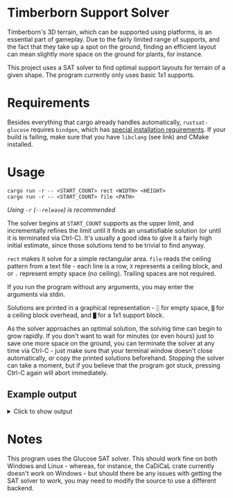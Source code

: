 # Timberborn Support Solver

Timberborn's 3D terrain, which can be supported using platforms, is an essential part of gameplay. Due to the fairly limited range of supports, and the fact that they take up a spot on the ground, finding an efficient layout can mean slightly more space on the ground for plants, for instance.

This project uses a SAT solver to find optimal support layouts for terrain of a given shape. The program currently only uses basic 1x1 supports.

# Requirements

Besides everything that cargo already handles automatically, `rustsat-glucose` requires `bindgen`, which has [special installation requirements][bindgen-install]. If your build is failing, make sure that you have `libclang` (see link) and CMake installed.

[bindgen-install]: https://rust-lang.github.io/rust-bindgen/requirements.html

# Usage

```
cargo run -r -- <START_COUNT> rect <WIDTH> <HEIGHT>
cargo run -r -- <START_COUNT> file <PATH>
```
_Using `-r` (`--release`) is recommended_

The solver begins at `START_COUNT` supports as the upper limit, and incrementally refines the limit until it finds an unsatisfiable solution (or until it is terminated via Ctrl-C). It's usually a good idea to give it a fairly high initial estimate, since those solutions tend to be trivial to find anyway.

`rect` makes it solve for a simple rectangular area. `file` reads the ceiling pattern from a text file - each line is a row, `X` represents a ceiling block, and ` ` or `.` represent empty space (no ceiling). Trailing spaces are not required.

If you run the program without any arguments, you may enter the arguments via stdin.

Solutions are printed in a graphical representation - `░` for empty space, `▒` for a ceiling block overhead, and `█` for a 1x1 support block.

As the solver approaches an optimal solution, the solving time can begin to grow rapidly. If you don't want to wait for minutes (or even hours) just to save one more space on the ground, you can terminate the solver at any time via Ctrl-C - just make sure that your terminal window doesn't close automatically, or copy the printed solutions beforehand. Stopping the solver can take a moment, but if you believe that the program got stuck, pressing Ctrl-C again will abort immediately.

## Example output

<details>

<summary>Click to show output</summary>

```
cargo run -r -- 30 file test.txt
```

```
Opening file [...]/test.txt
Solving for n <= 30...
Solution: (18 marked)
▒  ▒  ░  ░  ░  ░  ░  ░  ░  ░  ░  ░  ░  ░  ░  ░  ░  ░  ░  ░  ░  
▒  ▒  ▒  ▒  ░  ░  ░  ░  ░  ░  ░  ░  ░  ░  ░  ░  ░  ░  ░  ░  ░  
▒  █  ▒  ▒  ▒  ▒  ░  ░  ░  ░  ░  ░  ░  ░  ░  ░  ░  ░  ░  ░  ░  
▒  ▒  ▒  ▒  ▒  ▒  █  ▒  ▒  ▒  ▒  ░  ░  ░  ░  ░  ░  ░  ░  ░  ░  
▒  ▒  ▒  ▒  ▒  ▒  ▒  ▒  ▒  ▒  ▒  ▒  ▒  ▒  ▒  ▒  ░  ░  ░  ░  ░  
▒  █  ▒  ▒  ▒  ▒  ▒  ▒  ▒  ▒  █  ▒  ▒  ▒  ▒  ▒  ░  ░  ░  ░  ░  
▒  ▒  ▒  ▒  ▒  ▒  ▒  ▒  ▒  ▒  ▒  ▒  ▒  ▒  █  ▒  ▒  ░  ░  ░  ░  
▒  ▒  ▒  ▒  ▒  ▒  ▒  ▒  ▒  ▒  ▒  ▒  ▒  ▒  ▒  ▒  ▒  ▒  ░  ░  ░  
▒  ▒  █  ▒  ▒  ▒  █  ▒  ▒  ▒  ▒  ▒  ▒  ▒  ▒  ▒  ▒  ▒  ░  ░  ░  
▒  ▒  ▒  ▒  █  ▒  ▒  ▒  ▒  ▒  ▒  ▒  ▒  ▒  ▒  ▒  ▒  ▒  ▒  ░  ░  
▒  ▒  ▒  ▒  ▒  ▒  ▒  ▒  ▒  ▒  ▒  █  ▒  ▒  ▒  ▒  ▒  █  ▒  ░  ░  
▒  ▒  ▒  ▒  ▒  ▒  ▒  ▒  ▒  ▒  ▒  ▒  ▒  ▒  ▒  ▒  ▒  ▒  ▒  ░  ░
▒  █  ▒  ▒  ▒  ▒  ▒  ▒  ▒  ▒  ▒  ▒  ▒  █  ▒  ▒  ▒  ▒  ▒  ▒  ░
▒  █  ▒  ▒  ▒  ▒  ▒  ▒  █  ▒  ▒  ▒  ▒  ▒  ▒  ▒  ▒  ▒  ▒  ▒  ░
▒  ▒  ▒  ▒  █  ▒  ▒  ▒  ▒  █  ▒  ░  ░  ░  ▒  █  ▒  ▒  ▒  █  ░
▒  ▒  ▒  ▒  ▒  ▒  ▒  ▒  ▒  ▒  ▒  ░  ░  ░  ▒  ▒  ▒  ▒  ▒  ▒  ▒
Solving for n <= 17...
Solution: (17 marked)
▒  ▒  ░  ░  ░  ░  ░  ░  ░  ░  ░  ░  ░  ░  ░  ░  ░  ░  ░  ░  ░
▒  ▒  ▒  ▒  ░  ░  ░  ░  ░  ░  ░  ░  ░  ░  ░  ░  ░  ░  ░  ░  ░
▒  █  ▒  ▒  ▒  ▒  ░  ░  ░  ░  ░  ░  ░  ░  ░  ░  ░  ░  ░  ░  ░
▒  ▒  ▒  ▒  ▒  ▒  █  ▒  ▒  ▒  ▒  ░  ░  ░  ░  ░  ░  ░  ░  ░  ░
▒  ▒  ▒  ▒  ▒  ▒  ▒  ▒  ▒  ▒  ▒  ▒  ▒  ▒  ▒  ▒  ░  ░  ░  ░  ░
▒  █  ▒  ▒  ▒  ▒  ▒  ▒  ▒  ▒  █  ▒  ▒  ▒  ▒  ▒  ░  ░  ░  ░  ░
▒  ▒  ▒  ▒  ▒  ▒  ▒  ▒  ▒  ▒  ▒  ▒  ▒  ▒  █  ▒  ▒  ░  ░  ░  ░
▒  ▒  ▒  ▒  ▒  ▒  ▒  ▒  ▒  ▒  ▒  ▒  ▒  ▒  ▒  ▒  ▒  ▒  ░  ░  ░
▒  ▒  █  ▒  ▒  ▒  █  ▒  ▒  ▒  ▒  ▒  ▒  ▒  ▒  ▒  ▒  ▒  ░  ░  ░
▒  ▒  ▒  ▒  █  ▒  ▒  ▒  ▒  ▒  ▒  ▒  ▒  ▒  ▒  ▒  ▒  ▒  ▒  ░  ░
▒  ▒  ▒  ▒  ▒  ▒  ▒  ▒  ▒  ▒  ▒  █  ▒  ▒  ▒  ▒  ▒  █  ▒  ░  ░
▒  ▒  ▒  ▒  ▒  ▒  ▒  ▒  ▒  ▒  ▒  ▒  ▒  ▒  ▒  ▒  ▒  ▒  ▒  ░  ░
▒  ▒  ▒  ▒  ▒  ▒  ▒  ▒  ▒  ▒  ▒  ▒  ▒  ▒  ▒  ▒  ▒  ▒  ▒  ▒  ░
█  ▒  ▒  ▒  ▒  ▒  █  ▒  █  ▒  ▒  ▒  ▒  ▒  ▒  ▒  ▒  ▒  ▒  ▒  ░
▒  ▒  ▒  █  ▒  ▒  ▒  ▒  ▒  █  ▒  ░  ░  ░  █  ▒  ▒  ▒  ▒  █  ░
▒  ▒  ▒  ▒  ▒  ▒  ▒  ▒  ▒  ▒  ▒  ░  ░  ░  ▒  ▒  ▒  ▒  ▒  ▒  ▒
Solving for n <= 16...
Solution: (16 marked)
▒  ▒  ░  ░  ░  ░  ░  ░  ░  ░  ░  ░  ░  ░  ░  ░  ░  ░  ░  ░  ░
▒  ▒  ▒  ▒  ░  ░  ░  ░  ░  ░  ░  ░  ░  ░  ░  ░  ░  ░  ░  ░  ░
▒  █  ▒  ▒  ▒  ▒  ░  ░  ░  ░  ░  ░  ░  ░  ░  ░  ░  ░  ░  ░  ░
▒  ▒  ▒  ▒  ▒  ▒  █  ▒  ▒  ▒  ▒  ░  ░  ░  ░  ░  ░  ░  ░  ░  ░
▒  ▒  ▒  ▒  ▒  ▒  ▒  ▒  ▒  ▒  ▒  ▒  ▒  ▒  ▒  ▒  ░  ░  ░  ░  ░
▒  █  ▒  ▒  ▒  ▒  ▒  ▒  ▒  ▒  █  ▒  ▒  ▒  ▒  ▒  ░  ░  ░  ░  ░
▒  ▒  ▒  ▒  ▒  ▒  ▒  ▒  ▒  ▒  ▒  ▒  ▒  ▒  █  ▒  ▒  ░  ░  ░  ░
▒  ▒  ▒  ▒  ▒  ▒  ▒  ▒  ▒  ▒  ▒  ▒  ▒  ▒  ▒  ▒  ▒  ▒  ░  ░  ░
▒  ▒  █  ▒  ▒  ▒  █  ▒  ▒  ▒  ▒  ▒  ▒  ▒  ▒  ▒  ▒  ▒  ░  ░  ░
▒  ▒  ▒  ▒  █  ▒  ▒  ▒  ▒  ▒  ▒  ▒  ▒  ▒  ▒  ▒  ▒  ▒  ▒  ░  ░
▒  ▒  ▒  ▒  ▒  ▒  ▒  ▒  ▒  ▒  ▒  █  ▒  ▒  ▒  ▒  ▒  █  ▒  ░  ░
▒  ▒  ▒  ▒  ▒  ▒  ▒  ▒  ▒  ▒  ▒  ▒  ▒  ▒  ▒  ▒  ▒  ▒  ▒  ░  ░
▒  ▒  ▒  ▒  ▒  ▒  ▒  ▒  ▒  ▒  ▒  ▒  ▒  ▒  ▒  ▒  ▒  ▒  ▒  ▒  ░
█  ▒  ▒  ▒  ▒  ▒  ▒  ▒  █  ▒  ▒  ▒  ▒  ▒  ▒  ▒  ▒  ▒  ▒  ▒  ░
▒  ▒  ▒  ▒  █  ▒  ▒  ▒  ▒  █  ▒  ░  ░  ░  █  ▒  ▒  ▒  ▒  █  ░
▒  ▒  ▒  ▒  ▒  ▒  ▒  ▒  ▒  ▒  ▒  ░  ░  ░  ▒  ▒  ▒  ▒  ▒  ▒  ▒
Solving for n <= 15...
Solution: (15 marked)
▒  ▒  ░  ░  ░  ░  ░  ░  ░  ░  ░  ░  ░  ░  ░  ░  ░  ░  ░  ░  ░
▒  █  ▒  ▒  ░  ░  ░  ░  ░  ░  ░  ░  ░  ░  ░  ░  ░  ░  ░  ░  ░
▒  ▒  ▒  ▒  ▒  ▒  ░  ░  ░  ░  ░  ░  ░  ░  ░  ░  ░  ░  ░  ░  ░
▒  ▒  ▒  ▒  ▒  ▒  █  ▒  ▒  ▒  ▒  ░  ░  ░  ░  ░  ░  ░  ░  ░  ░
▒  ▒  ▒  ▒  ▒  ▒  ▒  ▒  ▒  ▒  ▒  ▒  ▒  ▒  ▒  ▒  ░  ░  ░  ░  ░
▒  █  ▒  ▒  ▒  ▒  ▒  ▒  ▒  ▒  █  ▒  ▒  ▒  ▒  ▒  ░  ░  ░  ░  ░
▒  ▒  ▒  ▒  ▒  ▒  ▒  ▒  ▒  ▒  ▒  ▒  ▒  ▒  █  ▒  ▒  ░  ░  ░  ░
▒  ▒  ▒  ▒  ▒  ▒  ▒  ▒  ▒  ▒  ▒  ▒  ▒  ▒  ▒  ▒  ▒  ▒  ░  ░  ░
▒  ▒  ▒  █  ▒  ▒  █  ▒  ▒  ▒  ▒  ▒  ▒  ▒  ▒  ▒  ▒  ▒  ░  ░  ░
▒  ▒  ▒  ▒  ▒  ▒  ▒  ▒  ▒  ▒  ▒  ▒  ▒  ▒  ▒  ▒  ▒  ▒  ▒  ░  ░
▒  ▒  ▒  ▒  ▒  ▒  ▒  ▒  ▒  ▒  ▒  █  ▒  ▒  ▒  ▒  ▒  █  ▒  ░  ░
▒  ▒  ▒  ▒  ▒  ▒  ▒  ▒  ▒  ▒  ▒  ▒  ▒  ▒  ▒  ▒  ▒  ▒  ▒  ░  ░
█  ▒  ▒  ▒  ▒  ▒  █  ▒  ▒  ▒  ▒  ▒  ▒  ▒  ▒  ▒  ▒  ▒  ▒  ▒  ░
▒  ▒  ▒  ▒  ▒  ▒  ▒  ▒  ▒  ▒  ▒  ▒  ▒  ▒  ▒  ▒  ▒  ▒  ▒  ▒  ░
▒  ▒  ▒  ▒  ▒  ▒  ▒  ▒  ▒  ▒  ▒  ░  ░  ░  █  ▒  ▒  ▒  ▒  █  ░
▒  ▒  ▒  ▒  █  ▒  ▒  ▒  ▒  █  ▒  ░  ░  ░  ▒  ▒  ▒  ▒  ▒  ▒  ▒
Solving for n <= 14...
[2025-07-05T04:10:48Z WARN  timberborn_support_solver] Stopping...
Interrupted!

Process finished with exit code 0
```

</details>

# Notes

This program uses the Glucose SAT solver. This should work fine on both Windows and Linux - whereas, for instance, the CaDiCaL crate currently doesn't work on Windows - but should there be any issues with getting the SAT solver to work, you may need to modify the source to use a different backend.
